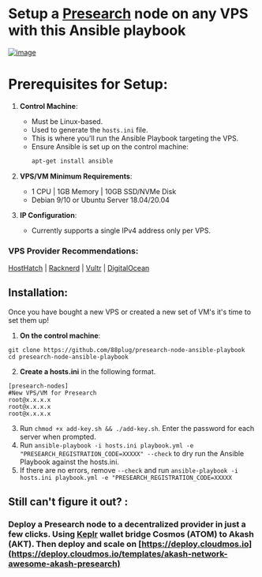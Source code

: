 # Setup a [Presearch](https://presearch.com/signup?rid=4613404) node on any VPS with this Ansible playbook
[![image](https://github.com/88plug/presearch-node-ansible-playbook/assets/19512127/1ff18269-7e08-4135-ad1d-858df85c171f)
](https://presearch.com/signup?rid=4613404) 

# Prerequisites for Setup:

1. **Control Machine**: 
   - Must be Linux-based.
   - Used to generate the `hosts.ini` file.
   - This is where you'll run the Ansible Playbook targeting the VPS.
   - Ensure Ansible is set up on the control machine:
     ```bash
     apt-get install ansible
     ```

2. **VPS/VM Minimum Requirements**:
   - 1 CPU | 1GB Memory | 10GB SSD/NVMe Disk
   - Debian 9/10 or Ubuntu Server 18.04/20.04

3. **IP Configuration**:
   - Currently supports a single IPv4 address only per VPS.

### **VPS Provider Recommendations:**
[HostHatch](https://cloud.hosthatch.com/a/1577) |
[Racknerd](https://my.racknerd.com/aff.php?aff=9475) |
[Vultr](https://www.vultr.com/?ref=7703094) |
[DigitalOcean](https://m.do.co/c/d9874e8ceba7)


## Installation:

Once you have bought a new VPS or created a new set of VM's it's time to set them up! 

1.  **On the control machine**:

```
git clone https://github.com/88plug/presearch-node-ansible-playbook
cd presearch-node-ansible-playbook
```

2. **Create a hosts.ini** in the following format. 
```
[presearch-nodes]
#New VPS/VM for Presearch
root@x.x.x.x
root@x.x.x.x
root@x.x.x.x
```
3. Run `chmod +x add-key.sh && ./add-key.sh`. Enter the password for each server when prompted.
4. Run `ansible-playbook -i hosts.ini playbook.yml -e "PRESEARCH_REGISTRATION_CODE=XXXXX" --check` to dry run the Ansible Playbook against the hosts.ini.
5. If there are no errors, remove `--check` and run `ansible-playbook -i hosts.ini playbook.yml -e "PRESEARCH_REGISTRATION_CODE=XXXXX`

## Still can't figure it out? : 
### Deploy a Presearch node to a decentralized provider in just a few clicks. Using [Keplr](https://keplr.app) wallet bridge Cosmos (ATOM) to Akash (AKT). Then deploy and scale on [https://deploy.cloudmos.io](https://deploy.cloudmos.io/templates/akash-network-awesome-akash-presearch)

